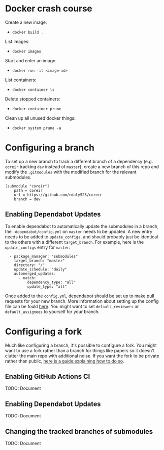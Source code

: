 # Docker crash course

Create a new image:
- `docker build .`

List images:
- `docker images`

Start and enter an image:
- `docker run -it <image-id>`

List containers:
- `docker container ls`

Delete stopped containers:
- `docker container prune`

Clean up all unused docker things:
- `docker system prune -a`

# Configuring a branch

To set up a new branch to track a different branch of a dependency
(e.g. `coreir` tracking `dev` instead of `master`), create a new
branch of this repo and modify the `.gitmodules` with the modified
branch for the relevant submodules.

```
[submodule "coreir"]
    path = coreir
    url = https://github.com/rdaly525/coreir
    branch = dev
```

## Enabling Dependabot Updates

To enable dependabot to automatically update the submodules in a
branch, the `.dependabot/config.yml` on `master` needs to be
updated. A new entry needs to be added to `update_configs`, and should
probably just be identical to the others with a different
`target_branch`. For example, here is the `update_configs` entry for
`master`:

```
  - package_manager: "submodules"
    target_branch: "master"
    directory: "/"
    update_schedule: "daily"
    automerged_updates:
      - match:
          dependency_type: "all"
          update_type: "all"
```

Once added to the `config.yml`, dependabot should be set up to make
pull requests for your new branch. More information about setting up
the config file can be fould
[here](https://dependabot.com/docs/config-file/). You might want to
set `default_reviewers` or `default_assignees` to yourself for your
branch.

# Configuring a fork

Much like configuring a branch, it's possible to configure a fork. You
might want to use a fork rather than a branch for things like papers
so it doesn't clutter the main repo with additional noise. If you want
the fork to be private rather than public, [here is a guide explaining
how to do
so](https://gist.github.com/0xjac/85097472043b697ab57ba1b1c7530274).

## Enabling GitHub Actions CI
TODO: Document

## Enabling Dependabot Updates
TODO: Document

## Changing the tracked branches of submodules
TODO: Document
